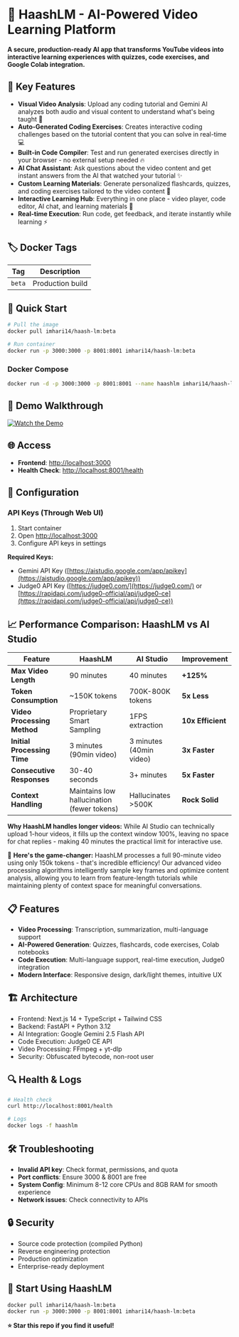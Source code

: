 # 🚀 HaashLM - AI-Powered Video Learning Platform

**A secure, production-ready AI app that transforms YouTube videos into interactive learning experiences with quizzes, code exercises, and Google Colab integration.**

## 🎯 Key Features

- **Visual Video Analysis**: Upload any coding tutorial and Gemini AI analyzes both audio and visual content to understand what's being taught 🧠
- **Auto-Generated Coding Exercises**: Creates interactive coding challenges based on the tutorial content that you can solve in real-time 💻
- **Built-in Code Compiler**: Test and run generated exercises directly in your browser - no external setup needed 🔥
- **AI Chat Assistant**: Ask questions about the video content and get instant answers from the AI that watched your tutorial ✨
- **Custom Learning Materials**: Generate personalized flashcards, quizzes, and coding exercises tailored to the video content 📓
- **Interactive Learning Hub**: Everything in one place - video player, code editor, AI chat, and learning materials 🎨
- **Real-time Execution**: Run code, get feedback, and iterate instantly while learning ⚡

## 🏷️ Docker Tags

| Tag    | Description        |
| ------ | ------------------ |
| `beta` | Production build   |

## 🚀 Quick Start

```bash
# Pull the image
docker pull imhari14/haash-lm:beta

# Run container
docker run -p 3000:3000 -p 8001:8001 imhari14/haash-lm:beta
```

### Docker Compose

```bash
docker run -d -p 3000:3000 -p 8001:8001 --name haashlm imhari14/haash-lm:beta
```
## 🎥 Demo Walkthrough

[![Watch the Demo](https://img.youtube.com/vi/c3EXpJ3FXUQ/maxresdefault.jpg)](https://youtu.be/c3EXpJ3FXUQ)

## 🌐 Access

- **Frontend**: [http://localhost:3000](http://localhost:3000)
- **Health Check**: [http://localhost:8001/health](http://localhost:8001/health)

## 🔧 Configuration

### API Keys (Through Web UI)

1. Start container
2. Open [http://localhost:3000](http://localhost:3000)
3. Configure API keys in settings

**Required Keys:**

- Gemini API Key ([https://aistudio.google.com/app/apikey](https://aistudio.google.com/app/apikey))
- Judge0 API Key ([https://judge0.com/](https://judge0.com/) or [https://rapidapi.com/judge0-official/api/judge0-ce](https://rapidapi.com/judge0-official/api/judge0-ce))

## 📈 Performance Comparison: HaashLM vs AI Studio

| Feature | **HaashLM** | AI Studio | Improvement |
|---------|-------------|-----------|-------------|
| **Max Video Length** | 90 minutes | 40 minutes | **+125%** |
| **Token Consumption** | ~150K tokens | 700K-800K tokens | **5x Less** |
| **Video Processing Method** | Proprietary Smart Sampling | 1FPS extraction | **10x Efficient** |
| **Initial Processing Time** | 3 minutes (90min video) | 3 minutes (40min video) | **3x Faster** |
| **Consecutive Responses** | 30-40 seconds | 3+ minutes | **5x Faster** |
| **Context Handling** | Maintains low hallucination (fewer tokens) | Hallucinates >500K | **Rock Solid** |

**Why HaashLM handles longer videos:** While AI Studio can technically upload 1-hour videos, it fills up the context window 100%, leaving no space for chat replies - making 40 minutes the practical limit for interactive use. 

🚀 **Here's the game-changer:** HaashLM processes a full 90-minute video using only 150k tokens - that's incredible efficiency! Our advanced video processing algorithms intelligently sample key frames and optimize content analysis, allowing you to learn from feature-length tutorials while maintaining plenty of context space for meaningful conversations.

## 📋 Features

- **Video Processing**: Transcription, summarization, multi-language support
- **AI-Powered Generation**: Quizzes, flashcards, code exercises, Colab notebooks
- **Code Execution**: Multi-language support, real-time execution, Judge0 integration
- **Modern Interface**: Responsive design, dark/light themes, intuitive UX

## 🏗️ Architecture

- Frontend: Next.js 14 + TypeScript + Tailwind CSS
- Backend: FastAPI + Python 3.12
- AI Integration: Google Gemini 2.5 Flash API
- Code Execution: Judge0 CE API
- Video Processing: FFmpeg + yt-dlp
- Security: Obfuscated bytecode, non-root user

## 🔍 Health & Logs

```bash
# Health check
curl http://localhost:8001/health

# Logs
docker logs -f haashlm
```

## 🛠️ Troubleshooting

- **Invalid API key**: Check format, permissions, and quota
- **Port conflicts**: Ensure 3000 & 8001 are free
- **System Config**: Minimum 8-12 core CPUs and 8GB RAM for smooth experience
- **Network issues**: Check connectivity to APIs

## 🔒 Security

- Source code protection (compiled Python)
- Reverse engineering protection
- Production optimization
- Enterprise-ready deployment

## 🚀 Start Using HaashLM

```bash
docker pull imhari14/haash-lm:beta
docker run -p 3000:3000 -p 8001:8001 imhari14/haash-lm:beta
```

**⭐ Star this repo if you find it useful!**
